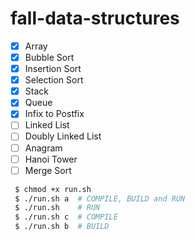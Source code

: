 # fall-data-structures

- [x] Array
- [x] Bubble Sort
- [x] Insertion Sort
- [x] Selection Sort
- [x] Stack
- [x] Queue
- [x] Infix to Postfix
- [ ] Linked List
- [ ] Doubly Linked List
- [ ] Anagram
- [ ] Hanoi Tower
- [ ] Merge Sort

``` bash
 $ chmod +x run.sh
 $ ./run.sh a  # COMPILE, BUILD and RUN
 $ ./run.sh    # RUN
 $ ./run.sh c  # COMPILE
 $ ./run.sh b  # BUILD
```
